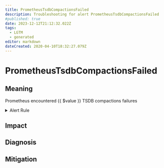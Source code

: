```yaml
---
title: PrometheusTsdbCompactionsFailed
description: Troubleshooting for alert PrometheusTsdbCompactionsFailed
#published: true
date: 2023-12-12T21:12:32.022Z
tags: 
  - LGTM
  - generated
editor: markdown
dateCreated: 2020-04-10T18:32:27.079Z
---
```


# PrometheusTsdbCompactionsFailed

## Meaning
[//]: # "Short paragraph that explains what the alert means"
Prometheus encountered {{ $value }} TSDB compactions failures

<details>
  <summary>Alert Rule</summary>

{{% rule "prometheus-self-monitoring/prometheus-self-monitoring-internal.yml" "PrometheusTsdbCompactionsFailed" %}}

<!-- Rule when generated

```yaml
alert: PrometheusTsdbCompactionsFailed
expr: increase(prometheus_tsdb_compactions_failed_total[1m]) > 0
for: 0m
labels:
    severity: critical
annotations:
    summary: Prometheus TSDB compactions failed (instance {{ $labels.instance }})
    description: |-
        Prometheus encountered {{ $value }} TSDB compactions failures
          VALUE = {{ $value }}
          LABELS = {{ $labels }}
    runbook: https://github.com/srerun/prometheus-alerts/blob/main/content/runbooks/prometheus-self-monitoring-internal/PrometheusTsdbCompactionsFailed.md

```

-->

</details>


## Impact
[//]: # "What could / will happen if the alert is not addressed"



## Diagnosis
[//]: # "Steps to take to identify the cause of the problem"



## Mitigation
[//]: # "The steps necessary to resolve the alert"
